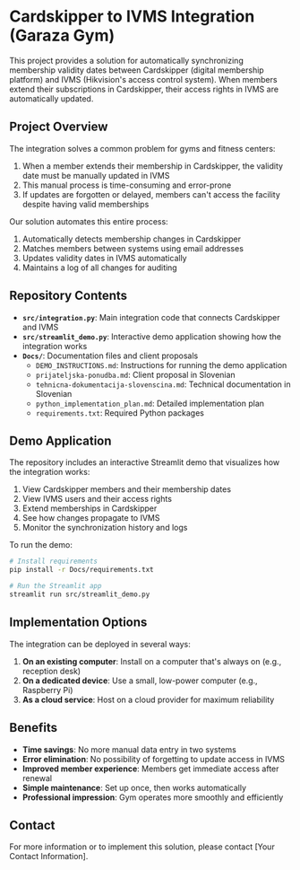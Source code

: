 # Cardskipper to IVMS Integration (Garaza Gym)

This project provides a solution for automatically synchronizing membership validity dates between Cardskipper (digital membership platform) and IVMS (Hikvision's access control system). When members extend their subscriptions in Cardskipper, their access rights in IVMS are automatically updated.

## Project Overview

The integration solves a common problem for gyms and fitness centers:
1. When a member extends their membership in Cardskipper, the validity date must be manually updated in IVMS
2. This manual process is time-consuming and error-prone
3. If updates are forgotten or delayed, members can't access the facility despite having valid memberships

Our solution automates this entire process:
1. Automatically detects membership changes in Cardskipper
2. Matches members between systems using email addresses
3. Updates validity dates in IVMS automatically
4. Maintains a log of all changes for auditing

## Repository Contents

- **`src/integration.py`**: Main integration code that connects Cardskipper and IVMS
- **`src/streamlit_demo.py`**: Interactive demo application showing how the integration works
- **`Docs/`**: Documentation files and client proposals
  - `DEMO_INSTRUCTIONS.md`: Instructions for running the demo application
  - `prijateljska-ponudba.md`: Client proposal in Slovenian
  - `tehnicna-dokumentacija-slovenscina.md`: Technical documentation in Slovenian
  - `python_implementation_plan.md`: Detailed implementation plan
  - `requirements.txt`: Required Python packages

## Demo Application

The repository includes an interactive Streamlit demo that visualizes how the integration works:

1. View Cardskipper members and their membership dates
2. View IVMS users and their access rights
3. Extend memberships in Cardskipper
4. See how changes propagate to IVMS
5. Monitor the synchronization history and logs

To run the demo:

```bash
# Install requirements
pip install -r Docs/requirements.txt

# Run the Streamlit app
streamlit run src/streamlit_demo.py
```

## Implementation Options

The integration can be deployed in several ways:

1. **On an existing computer**: Install on a computer that's always on (e.g., reception desk)
2. **On a dedicated device**: Use a small, low-power computer (e.g., Raspberry Pi)
3. **As a cloud service**: Host on a cloud provider for maximum reliability

## Benefits

- **Time savings**: No more manual data entry in two systems
- **Error elimination**: No possibility of forgetting to update access in IVMS
- **Improved member experience**: Members get immediate access after renewal
- **Simple maintenance**: Set up once, then works automatically
- **Professional impression**: Gym operates more smoothly and efficiently

## Contact

For more information or to implement this solution, please contact [Your Contact Information].